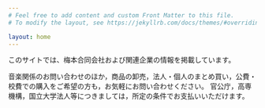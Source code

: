 ```yaml
---
# Feel free to add content and custom Front Matter to this file.
# To modify the layout, see https://jekyllrb.com/docs/themes/#overriding-theme-defaults

layout: home
---
```


このサイトでは、梅本合同会社および関連企業の情報を掲載しています。

音楽関係のお問い合わせのほか，商品の卸売，法人・個人のまとめ買い，公費・校費での購入をご希望の方も，お気軽にお問い合わせください。
官公庁，高専機構，国立大学法人等につきましては，所定の条件でお支払いいただけます。

<!--[お問い合わせはこちらをクリック](messageform.html)--/>
お問い合わせは、電子メールまたはウェブフォームからお願いします。

<script type="text/javascript" src="https://s3.amazonaws.com/assets.freshdesk.com/widget/freshwidget.js"></script>
<style type="text/css" media="screen, projection">
	@import url(https://s3.amazonaws.com/assets.freshdesk.com/widget/freshwidget.css); 
</style> 
<iframe title="Feedback Form" class="freshwidget-embedded-form" id="freshwidget-embedded-form" src="https://umemotollc.freshdesk.com/widgets/feedback_widget/new?&widgetType=embedded&formTitle=%E3%81%8A%E5%95%8F%E3%81%84%E5%90%88%E3%82%8F%E3%81%9B%E3%81%AF%E3%81%93%E3%81%A1%E3%82%89%E3%81%AB%E3%81%A9%E3%81%86%E3%81%9E&submitTitle=%E9%80%81%E4%BF%A1&submitThanks=%E9%80%81%E4%BF%A1%E3%82%92%E5%8F%97%E3%81%91%E4%BB%98%E3%81%91%E3%81%BE%E3%81%97%E3%81%9F%E3%80%82&screenshot=%E3%81%84%E3%81%84%E3%81%88&attachFile=no&searchArea=no&captcha=yes" scrolling="no" height="600px" width="100%" frameborder="0" >
</iframe>
